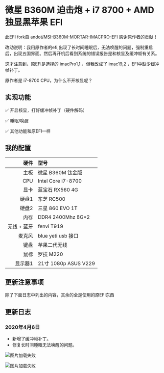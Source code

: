 # 微星 B360M 迫击炮 + i7 8700 + AMD 独显黑苹果 EFI

此EFI fork自 [andot/MSI-B360M-MORTAR-IMACPRO-EFI](https://github.com/andot/MSI-B360M-MORTAR-IMACPRO-EFI) 感谢原作者的贡献！

改动说明：我用原作者的efi,出现了长时间睡眠后，无法唤醒的问题，强制重启后，出现五国界面。然后再开机后看到系统的错误报告是和核显及缓冲帧有关系。

这才注意到，原EFI是选择的 imacPro1,1 ，但我改成了 imac19,2 ，EFI中缺少缓冲帧补丁。

原作者是 i7-8700 CPU，为什么不开核显呢？

## 实现功能
✅ 开启核显，打好缓冲帧补丁（硬件解码）

✅ 睡眠/唤醒

✅ 其他功能和原EFI一样


## 我的配置

|         硬件       |                   型号                  | 
|-------------------:|:----------------------------------------|
|               主板 | 微星 B360M 钛金版                       |
|                CPU | Intel Core i7-8700                      |
|               显卡 | 蓝宝石 RX560 4G   |
|              硬盘1 | 东芝 RC500                |
|              硬盘2 | 三星 860 EVO 1T                |
|               内存 |  DDR4 2400Mhz 8G*2   |
|        无线 + 蓝牙 | fenvi T919   |
|    麦克风 | blue yeti usb 接口   |
|               键盘 | 苹果二代无线                             |
|               鼠标 | 罗技 M220                               |
|            显示器1 | 21寸 1080p ASUS V229          |



## 更新注意事项

除了下面日志中列出的内容，其余的全是使用的原EFI东西

## 更新日志

### 2020年4月6日

* 新增了缓冲帧补丁。
* 修复长时间睡眠无法唤醒的问题。



![图片加载失败](/44886/MSI-B360M-MORTAR-imac19-2-EFI/ScreenShot/framebuffer.jpg)

![图片加载失败](/44886/MSI-B360M-MORTAR-imac19-2-EFI/ScreenShot/framebufferpatch.jpg)